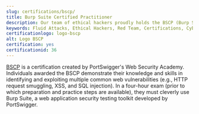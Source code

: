 ```yaml
---
slug: certifications/bscp/
title: Burp Suite Certified Practitioner
description: Our team of ethical hackers proudly holds the BSCP (Burp Suite Certified Practitioner) certification, among many others.
keywords: Fluid Attacks, Ethical Hackers, Red Team, Certifications, Cybersecurity, Pentesters, Whitehat Hackers, BSCP
certificationlogo: logo-bscp
alt: Logo BSCP
certification: yes
certificationid: 36
---
```


[BSCP](https://portswigger.net/web-security/certification)
is a certification created by PortSwigger's Web Security Academy.
Individuals awarded the BSCP demonstrate their knowledge and skills
in identifying and exploiting multiple common web vulnerabilities
(e.g., HTTP request smuggling, XSS, and SQL injection).
In a four-hour exam
(prior to which preparation and practice steps are available),
they must cleverly use Burp Suite,
a web application security testing toolkit developed by PortSwigger.
